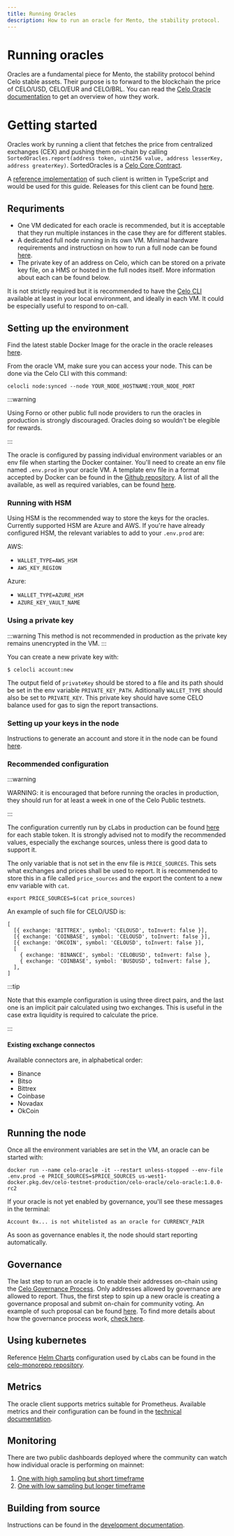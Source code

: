 ```yaml
---
title: Running Oracles
description: How to run an oracle for Mento, the stability protocol.
---
```


# Running oracles

Oracles are a fundamental piece for Mento, the stability protocol behind Celo stable assets. Their purpose is to forward to the blockchain the price of CELO/USD, CELO/EUR and CELO/BRL. You can read the [Celo Oracle documentation](celo-codebase/protocol/stability/oracles) to get an overview of how they work.

# Getting started

Oracles work by running a client that fetches the price from centralized exchanges (CEX) and pushing them on-chain by calling `SortedOracles.report(address token, uint256 value, address lesserKey, address greaterKey)`. SortedOracles is a [Celo Core Contract](/community/release-process/smart-contracts).

A [reference implementation](https://github.com/celo-org/celo-oracle) of such client is written in TypeScript and would be used for this guide. Releases for this client can be found [here](https://github.com/celo-org/celo-oracle/releases).

## Requriments
* One VM dedicated for each oracle is recommended, but it is acceptable that they run multiple instances in the case they are for different stables.
* A dedicated full node running in its own VM. Minimal hardware requirements and instructiosn on how to run a full node can be found [here](/getting-started/mainnet/running-a-full-node-in-mainnet#:~:text=Full%20nodes%20play%20a%20special,other%20full%20nodes%20and%20validators.).
* The private key of an address on Celo, which can be stored on a private key file, on a HMS or hosted in the full nodes itself. More information about each can be found below.

It is not strictly required but it is recommended to have the [Celo CLI](/command-line-interface/introduction#what-is-the-celo-cli) available at least in your local environment, and ideally in each VM. It could be especially useful to respond to on-call.

## Setting up the environment

Find the latest stable Docker Image for the oracle in the oracle releases [here](https://github.com/celo-org/celo-oracle/releases).

From the oracle VM, make sure you can access your node. This can be done via the Celo CLI with this command:

`celocli node:synced --node YOUR_NODE_HOSTNAME:YOUR_NODE_PORT`

:::warning

Using Forno or other public full node providers to run the oracles in production is strongly discouraged. Oracles doing so wouldn't be elegible for rewards.

:::

The oracle is configured by passing individual environment variables or an env file when starting the Docker container. You'll need to create an env file named `.env.prod` in your oracle VM. A template env file in a format accepted by Docker can be found in the [Github repository](https://github.com/celo-org/celo-oracle/blob/main/.env.prod). A list of all the available, as well as required variables, can be found [here](https://github.com/celo-org/celo-oracle/blob/main/README-config.md).

### Running with HSM

Using HSM is the recommended way to store the keys for the oracles. Currently supported HSM are Azure and AWS. If you're have already configured HSM, the relevant variables to add to your `.env.prod` are:

AWS:
* `WALLET_TYPE=AWS_HSM`
* `AWS_KEY_REGION`

Azure:
* `WALLET_TYPE=AZURE_HSM`
* `AZURE_KEY_VAULT_NAME`

### Using a private key

:::warning
This method is not recommended in production as the private key remains unencrypted in the VM.
:::

You can create a new private key with:

`$ celocli account:new`

The output field of `privateKey` should be stored to a file and its path should be set in the env variable `PRIVATE_KEY_PATH`. Aditionally `WALLET_TYPE` should also be set to `PRIVATE_KEY`. This private key should have some CELO balance used for gas to sign the report transactions.

### Setting up your keys in the node

Instructions to generate an account and store it in the node can be found [here](https://docs.celo.org/getting-started/mainnet/running-a-full-node-in-mainnet#create-an-account-and-get-its-address).

### Recommended configuration

:::warning

WARNING: it is encouraged that before running the oracles in production, they should run for at least a week in one of the Celo Public testnets.

:::

The configuration currently run by cLabs in production can be found [here](https://github.com/celo-org/celo-monorepo/tree/master/packages/helm-charts/oracle) for each stable token. It is strongly advised not to modify the recommended values, especially the exchange sources, unless there is good data to support it.

The only variable that is not set in the env file is `PRICE_SOURCES`. This sets what exchanges and prices shall be used to report. It is recommended to store this in a file called `price_sources` and the export the content to a new env variable with `cat`.

`export PRICE_SOURCES=$(cat price_sources)`

An example of such file for CELO/USD is:

```
[
  [{ exchange: 'BITTREX', symbol: 'CELOUSD', toInvert: false }],
  [{ exchange: 'COINBASE', symbol: 'CELOUSD', toInvert: false }],
  [{ exchange: 'OKCOIN', symbol: 'CELOUSD', toInvert: false }],
  [
    { exchange: 'BINANCE', symbol: 'CELOBUSD', toInvert: false },
    { exchange: 'COINBASE', symbol: 'BUSDUSD', toInvert: false },
  ],
]
```

:::tip

Note that this example configuration is using three direct pairs, and the last one is an implicit pair calculated using two exchanges. This is useful in the case extra liquidity is required to calculate the price.

:::

#### Existing exchange connectos

Available connectors are, in alphabetical order: 
* Binance
* Bitso
* Bittrex
* Coinbase
* Novadax
* OkCoin


## Running the node

Once all the environment variables are set in the VM, an oracle can be started with:


`docker run --name celo-oracle -it --restart unless-stopped --env-file .env.prod -e PRICE_SOURCES=$PRICE_SOURCES us-west1-docker.pkg.dev/celo-testnet-production/celo-oracle/celo-oracle:1.0.0-rc2`

If your oracle is not yet enabled by governance, you'll see these messages in the terminal:

`Account 0x... is not whitelisted as an oracle for CURRENCY_PAIR`

As soon as governance enables it, the node should start reporting automatically.

## Governance

The last step to run an oracle is to enable their addresses on-chain using the [Celo Governance Process](/celo-codebase/protocol/governance#what-is-celo-governance). Only addresses allowed by governance are allowed to report. Thus, the first step to spin up a new oracle is creating a governance proposal and submit on-chain for community voting. An example of such proposal can be found [here](https://github.com/celo-org/governance/blob/main/CGPs/cgp-0057.md). To find more details about how the governance process work, [check here](/celo-codebase/protocol/governance).

## Using kubernetes

Reference [Helm Charts](https://helm.sh/docs/topics/charts/) configuration used by cLabs can be found in the [celo-monorepo repository](https://github.com/celo-org/celo-monorepo/tree/master/packages/helm-charts/oracle).

## Metrics

The oracle client supports metrics suitable for Prometheus. Available metrics and their configuration can be found in the [technical documentation](https://github.com/celo-org/celo-oracle/blob/main/README-metrics.md).

## Monitoring

There are two public dashboards deployed where the community can watch how individual oracle is performing on mainnet:

1. [One with high sampling but short timeframe](https://snapshots.raintank.io/dashboard/snapshot/sortedoracles(public)-now-2d?orgId=2)
2. [One with low sampling but longer timeframe](https://snapshots.raintank.io/dashboard/snapshot/sortedoracles(public)-now-1M?orgId=2)

## Building from source

Instructions can be found in the [development documentation](https://github.com/celo-org/celo-oracle#running).
